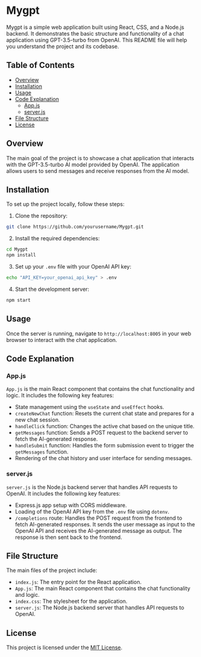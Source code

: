 # Mygpt

Mygpt is a simple web application built using React, CSS, and a Node.js backend. It demonstrates the basic structure and functionality of a chat application using GPT-3.5-turbo from OpenAI. This README file will help you understand the project and its codebase.

## Table of Contents

- [Overview](#overview)
- [Installation](#installation)
- [Usage](#usage)
- [Code Explanation](#code-explanation)
  - [App.js](#appjs)
  - [server.js](#serverjs)
- [File Structure](#file-structure)
- [License](#license)

## Overview

The main goal of the project is to showcase a chat application that interacts with the GPT-3.5-turbo AI model provided by OpenAI. The application allows users to send messages and receive responses from the AI model.

## Installation

To set up the project locally, follow these steps:

1. Clone the repository:

```bash
git clone https://github.com/yourusername/Mygpt.git
```
2. Install the required dependencies:

```bash
cd Mygpt
npm install
```

3. Set up your `.env` file with your OpenAI API key:

```bash
echo "API_KEY=your_openai_api_key" > .env
```

4. Start the development server:

```bash
npm start
```

## Usage

Once the server is running, navigate to `http://localhost:8005` in your web browser to interact with the chat application.

## Code Explanation

### App.js

`App.js` is the main React component that contains the chat functionality and logic. It includes the following key features:

- State management using the `useState` and `useEffect` hooks.
- `createNewChat` function: Resets the current chat state and prepares for a new chat session.
- `handleClick` function: Changes the active chat based on the unique title.
- `getMessages` function: Sends a POST request to the backend server to fetch the AI-generated response.
- `handleSubmit` function: Handles the form submission event to trigger the `getMessages` function.
- Rendering of the chat history and user interface for sending messages.

### server.js

`server.js` is the Node.js backend server that handles API requests to OpenAI. It includes the following key features:

- Express.js app setup with CORS middleware.
- Loading of the OpenAI API key from the `.env` file using `dotenv`.
- `/completions` route: Handles the POST request from the frontend to fetch AI-generated responses. It sends the user message as input to the OpenAI API and receives the AI-generated message as output. The response is then sent back to the frontend.

## File Structure

The main files of the project include:

- `index.js`: The entry point for the React application.
- `App.js`: The main React component that contains the chat functionality and logic.
- `index.css`: The stylesheet for the application.
- `server.js`: The Node.js backend server that handles API requests to OpenAI.

## License

This project is licensed under the [MIT License](https://opensource.org/licenses/MIT).

